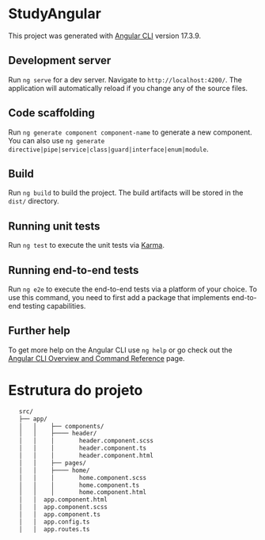 # StudyAngular

This project was generated with [Angular CLI](https://github.com/angular/angular-cli) version 17.3.9.

## Development server

Run `ng serve` for a dev server. Navigate to `http://localhost:4200/`. The application will automatically reload if you change any of the source files.

## Code scaffolding

Run `ng generate component component-name` to generate a new component. You can also use `ng generate directive|pipe|service|class|guard|interface|enum|module`.

## Build

Run `ng build` to build the project. The build artifacts will be stored in the `dist/` directory.

## Running unit tests

Run `ng test` to execute the unit tests via [Karma](https://karma-runner.github.io).

## Running end-to-end tests

Run `ng e2e` to execute the end-to-end tests via a platform of your choice. To use this command, you need to first add a package that implements end-to-end testing capabilities.

## Further help

To get more help on the Angular CLI use `ng help` or go check out the [Angular CLI Overview and Command Reference](https://angular.io/cli) page.


# Estrutura do projeto

```bash
   src/                  
   ├── app/       
   │   │    ├── components/
   │   │    ├──── header/
   │   │    │       header.component.scss
   │   │    │       header.component.ts
   │   │    │       header.component.html
   │   │    ├── pages/   
   │   │    ├──── home/
   │   │    │       home.component.scss
   │   │    │       home.component.ts
   │   │    │       home.component.html
   │   │  app.component.html
   │   │  app.component.scss
   │   │  app.component.ts
   │   │  app.config.ts
   │   │  app.routes.ts
 ```